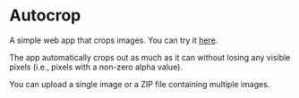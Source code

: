 # Autocrop

A simple web app that crops images. You can try it [here](https://kylejlin.github.io/autocrop).

The app automatically crops out as much as it can without losing any visible pixels (i.e., pixels with a non-zero alpha value).

You can upload a single image or a ZIP file containing multiple images.
